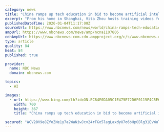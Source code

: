 ```yaml
---
category: news
title: "China ramps up tech education in bid to become artificial intelligence leader"
excerpt: "From his home in Shanghai, Vita Zhou hosts training videos for other children on how to code for artificial intelligence. He already has almost 80,000 followers on the Chinese streaming website Bilibili, and some of his videos have gained more than 1.3 million views. Vita has even attracted the attention of Apple CEO Tim Cook, who sent him ..."
publishedDateTime: 2020-01-04T11:17:00Z
sourceUrl: https://www.nbcnews.com/news/world/china-ramps-tech-education-bid-become-artificial-intelligence-leader-n1107806
ampUrl: https://www.nbcnews.com/news/amp/ncna1107806
cdnAmpUrl: https://www-nbcnews-com.cdn.ampproject.org/c/s/www.nbcnews.com/news/amp/ncna1107806
type: article
quality: 84
heat: 84
published: true

provider:
  name: NBC News
  domain: nbcnews.com

topics:
  - AI

images:
  - url: https://www.bing.com/th?id=ON.EC84E0DA05C1E475E72D6F0115F4C5E6
    width: 700
    height: 367
    title: "China ramps up tech education in bid to become artificial intelligence leader"

secured: "WCV28V9e8ZfoZNe1y7a2WaNiwJcv24rFGo5lagLaxdyU7o6bHpOBlg31EvWuT1085uoX+MRfy2EXRkY8oDaWNJ1YRdVM8V91c9ZUKRhXChydzKBXg5Z9mh/PCM6/bhq6A2nnnoYNDFPpCQ6LsfqTFG5PaMUeHVbL6+cJQDKWfAWV/tDLEjtttmGwkjOrRFL5MA08VYZrKEfyVrZMIjV1k/ITnYn8r8E464Mle/0NAuj0IJVhgCAaCf35P8EMzBztBsESspA7dtUY3KOBOPUPOQ==;G7HfOtJlPKzMsboVVvtNyA=="
---
```


